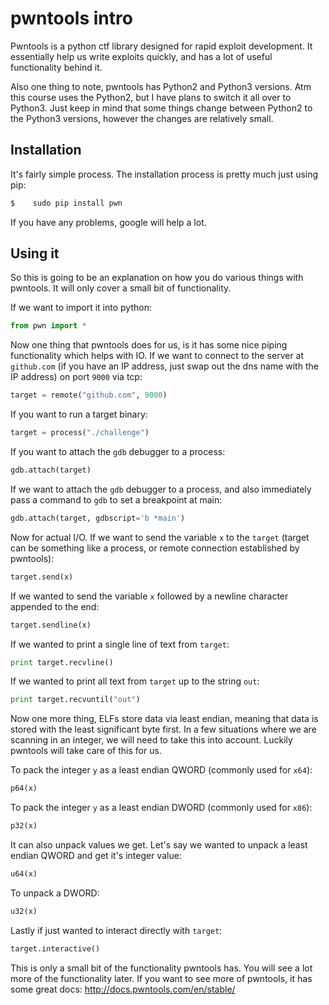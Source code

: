 # pwntools intro

Pwntools is a python ctf library designed for rapid exploit development. It essentially help us write exploits quickly, and has a lot of useful functionality behind it.

Also one thing to note, pwntools has Python2 and Python3 versions. Atm this course uses the Python2, but I have plans to switch it all over to Python3. Just keep in mind that some things change between Python2 to the Python3 versions, however the changes are relatively small.

## Installation

It's fairly simple process. The installation process is pretty much just using pip:

```bash
$    sudo pip install pwn
```

If you have any problems, google will help a lot.

## Using it

So this is going to be an explanation on how you do various things with pwntools. It will only cover a small bit of functionality.

If we want to import it into python:

```python
from pwn import *
```

Now one thing that pwntools does for us, is it has some nice piping functionality which helps with IO. If we want to connect to the server at `github.com` (if you have an IP address, just swap out the dns name with the IP address) on port `9000` via tcp:

```python
target = remote("github.com", 9000)
```

If you want to run a target binary:

```python
target = process("./challenge")
```

If you want to attach the `gdb` debugger to a process:

```python
gdb.attach(target)
```

If we want to attach the `gdb` debugger to a process, and also immediately pass a command to `gdb` to set a breakpoint at main:

```python
gdb.attach(target, gdbscript='b *main')
```

Now for actual I/O. If we want to send the variable `x` to the `target` (target can be something like a process, or remote connection established by pwntools):

```python
target.send(x)
```

If we wanted to send the variable `x` followed by a newline character appended to the end:

```python
target.sendline(x)
```

If we wanted to print a single line of text from `target`:

```python
print target.recvline()
```

If we wanted to print all text from `target` up to the string `out`:

```python
print target.recvuntil("out")
```

Now one more thing, ELFs store data via least endian, meaning that data is stored with the least significant byte first. In a few situations where we are scanning in an integer, we will need to take this into account. Luckily pwntools will take care of this for us.

To pack the integer `y` as a least endian QWORD (commonly used for `x64`):

```python
p64(x)
```

To pack the integer `y` as a least endian DWORD (commonly used for `x86`):

```python
p32(x)
```

It can also unpack values we get. Let's say we wanted to unpack a least endian QWORD and get it's integer value:

```python
u64(x)
```

To unpack a DWORD:

```python
u32(x)
```

Lastly if just wanted to interact directly with `target`:

```python
target.interactive()
```

This is only a small bit of the functionality pwntools has. You will see a lot more of the functionality later. If you want to see more of pwntools, it has some great docs: http://docs.pwntools.com/en/stable/
